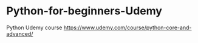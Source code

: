 # Python-for-beginners-Udemy

Python Udemy course https://www.udemy.com/course/python-core-and-advanced/
